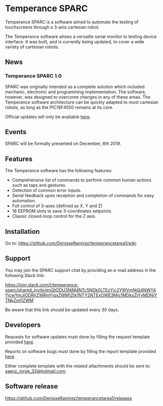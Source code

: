 # Temperance SPARC 
Temperance SPARC is a software aimed to automate the testing of touchscreens through a 3-axis cartesian robot.

The Temperance software allows a versatile serial monitor to testing device interface. It was built, and is currently being updated, to cover a wide variety of cartesian robots.
## News
### Temperance SPARC 1.0
SPARC was originally intended as a complete solution which included mechanic, electronic and programming implementation. The software, however, was designed to overcome changes in any of these areas. The Temperance software architecture can be quickly adapted to most cartesian robots, as long as the PIC18F4550 remains at its core. 

Official updates will only be available [here](https://github.com/DenisseRamirez/temperancetarea1).
## Events
SPARC will be formally presented on December, 6th 2019.
## Features
The Temperance software has the following features:
- Comprehensive list of commands to perform common human actions such as taps and gestures. 
- Detection of common error inputs.
- Serial feedback upon reception and completion of commands for easy automation.
- Full control of 3-axes (defined as X, Y and Z)
- 16 EEPROM slots to save 3-coordinates setpoints.
- Classic closed-loop control for the Z axis.
## Installation
Go to: https://github.com/DenisseRamirez/temperancetarea1/wiki.
## Support
You may join the SPARC support chat by providing an e-mail address in the following Slack link:

https://join.slack.com/t/temperance-sparc/shared_invite/enQtODU3NjM4NTc5NDk0LTEzYjc2YWVmNjQ4NWY4YjcwYmJlODRhZWRmYjgxZWM1Zjk1NTY2NTExOWE3Mjc1MDkxZjYyMDNjYTNkZmI1ZWM

Be aware that this link should be updated every 30 days.
## Developers
Requests for software updates must done by filling the request template provided [here]().

Reports on software bugs must done by filling the report template provided [here]().

Either complete template with the related attachments should be sent to: saenz_jorge_33@hotmail.com.
## Software release 
https://github.com/DenisseRamirez/temperancetarea1/releases
